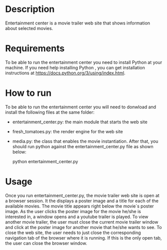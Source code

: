 # Description
Entertainment center is a movie trailer web site that shows information about selected movies.

# Requirements
To be able to run the entertainment center you need to install Python at your machine.
If you need help installing Python , you can get installation instructions at https://docs.python.org/3/using/index.html.

# How to run
To be able to run the entertainment center you will need to donwload and install the following files at the same folder:
- entertainment_center.py: the main module that starts the web site
- fresh_tomatoes.py: the render engine for the web site
- media.py: the class that enables the movie instantiation.
After that, you should run python against the entertainment_center.py file as shown below:

  python entertainment_center.py
  
# Usage
Once you run entertainment_center.py, the movie trailer web site is open at a browser session.
It the displays a poster image and a title for each of the available movies.
The movie title appears right below the movie´s poster image.
As the user clicks the poster image for the movie he/she is interested in, a window opens and a youtube trailer is played.
To view another movie trailer, the user must close the current movie trailer window and click at the poster image for another movie that he/she wants to see.
To close the web site, the user needs to just close the corresponding navigation tab of the browser where it is running. If this is the only open tab, the user can close the browser window.


